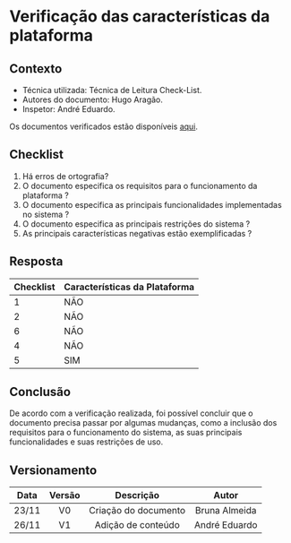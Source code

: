 # Verificação das características da plataforma

## Contexto

- Técnica utilizada: Técnica de Leitura Check-List.
- Autores do documento: Hugo Aragão.
- Inspetor: André Eduardo.

<p align = "justify">Os documentos verificados estão disponíveis <a href="https://interacao-humano-computador.github.io/2020.1-Prefeiturade-Aguas-Lindas-de-Goias/analise_requisitos/caracteristicas_plataforma/">aqui</a>.</p>


## Checklist

1. Há erros de ortografia?
2. O documento especifica os requisitos para o funcionamento da plataforma ?
3. O documento especifica as principais funcionalidades implementadas no sistema ?
4. O documento especifica as principais restrições do sistema ?
5. As principais características negativas estão exemplificadas ?

## Resposta

| Checklist | Características da Plataforma |
| :-------- | :---------------------------- |
| 1         | NÃO                           |
| 2         | NÃO                           |
| 6         | NÃO                           |
| 4         | NÃO                           |
| 5         | SIM                           |

## Conclusão

De acordo com a verificação realizada, foi possível concluir que o documento precisa passar por algumas mudanças, como a inclusão dos requisitos para o funcionamento do sistema, as suas principais funcionalidades e suas restrições de uso.

## Versionamento

| Data  | Versão |      Descrição       |     Autor     |
| :---: | :----: | :------------------: | :-----------: |
| 23/11 |   V0   | Criação do documento | Bruna Almeida |
| 26/11 |   V1   |  Adição de conteúdo  | André Eduardo |

